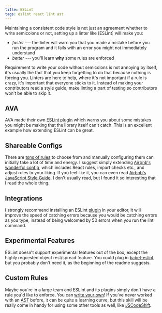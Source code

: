 ```yaml
---
title: ESLint
tags: eslint react lint ast
---
```


Maintaining a consistent code style is not just an agreement whether to write semicolons or not, setting up a linter like [ESLint] will make you:

  - *faster* --- the linter will warn you that you made a mistake before you run the program and it fails with an error you might not immediately understand
  - *better* --- you'll learn **why** some rules are enforced

Requirement to write your code without semicolons is not annoying by itself, it's usually the fact that you keep forgetting to do that because nothing is forcing you. Linters are here to help, where it's not important if a rule is crazy,  it's important that everyone sticks to it. Instead of making your contributors read a style guide, make linting a part of testing so contributors won't be able to skip it.

## AVA

AVA made their own [ESLint plugin][0] which warns you about some mistakes you might be making that the library itself can't catch. This is an excellent example how extending ESLint can be great.

[0]: https://github.com/avajs/eslint-plugin-ava

## Shareable Configs

There are [tons of rules][0] to choose from and manually configuring them can initially take a lot of time and energy. I suggest simply extending [Airbnb's wonderful config][1], which includes React rules, import checks etc., and adjust rules to your liking. If you feel like it, you can even read [Airbnb's JavaScript Style Guide][2]. I don't usually read, but I found it so interesting that I read the whole thing.

[0]: http://eslint.org/docs/rules/
[1]: https://www.npmjs.com/package/eslint-config-airbnb
[2]: https://github.com/airbnb/javascript

## Integrations

I strongly recommend installing an ESLint [plugin][0] in your editor, it will improve the speed of catching errors because you would be catching errors as you type, instead of being welcomed by 50 errors when you run the lint command.

[0]: http://eslint.org/docs/user-guide/integrations#editors

## Experimental Features

ESLint doesn't support experimental features out of the box, except the highly requested object rest/spread feature. You could plug in [babel-eslint], but you probably don't need it, as the beginning of the readme suggests.

[babel-eslint]: https://github.com/babel/babel-eslint

## Custom Rules

Maybe you're in a large team and ESLint and its plugins simply don't have a rule you'd like to enforce. You can [write your own][0]! If you've never worked with an [AST][astexplorer] before, it can be quite a learning curve, but this skill will be really come in handy for using some other tools as well, like [JSCodeShift].

[0]: http://eslint.org/docs/developer-guide/working-with-rules
[astexplorer]: http://astexplorer.net
[JSCodeShift]: https://github.com/facebook/jscodeshift
